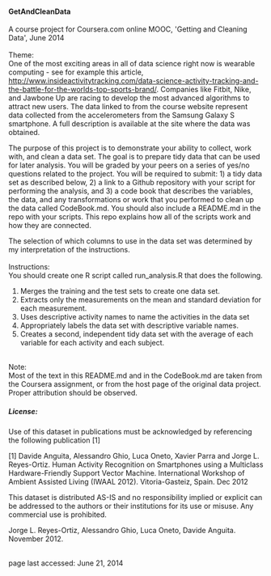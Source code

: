 <h4>GetAndCleanData</h4>

A course project for Coursera.com online MOOC, 'Getting and Cleaning Data', June 2014<br/>
<br/>
Theme:
<br/>
One of the most exciting areas in all of data science right now is wearable computing - see for example this article,
http://www.insideactivitytracking.com/data-science-activity-tracking-and-the-battle-for-the-worlds-top-sports-brand/. Companies like Fitbit, Nike, and Jawbone Up are racing to develop the most advanced algorithms to attract new users. The data linked to from the course website represent data collected from the accelerometers from the Samsung Galaxy S smartphone. A full description is available at the site where the data was obtained.
<br/>

The purpose of this project is to demonstrate your ability to collect, work with, and clean a data set. The goal is to prepare tidy data that can be used for later analysis. You will be graded by your peers on a series of yes/no questions related to the project. You will be required to submit: 1) a tidy data set as described below, 2) a link to a Github repository with your script for performing the analysis, and 3) a code book that describes the variables, the data, and any transformations or work that you performed to clean up the data called CodeBook.md. You should also include a README.md in the repo with your scripts. This repo explains how all of the scripts work and how they are connected. 
<br/>

The selection of which columns to use in the data set was determined by my interpretation of the instructions.<br/>
<br/>Instructions:<br/>
You should create one R script called run_analysis.R that does the following. 
<ol>
<li>Merges the training and the test sets to create one data set.</li>
<li>Extracts only the measurements on the mean and standard deviation for each measurement.</li>
<li>Uses descriptive activity names to name the activities in the data set</li>
<li>Appropriately labels the data set with descriptive variable names.</li> 
<li>Creates a second, independent tidy data set with the average of each variable for each activity and each subject.</li>
</ol>    


<br/>Note:<br/>
Most of the text in this README.md and in the CodeBook.md are taken from the Coursera assignment, or from the host page of the original data project. Proper attribution should be observed.
<br/>

<h5>License:</h5>
Use of this dataset in publications must be acknowledged by referencing the following publication [1] 

[1] Davide Anguita, Alessandro Ghio, Luca Oneto, Xavier Parra and Jorge L. Reyes-Ortiz. Human Activity Recognition on Smartphones using a Multiclass Hardware-Friendly Support Vector Machine. International Workshop of Ambient Assisted Living (IWAAL 2012). Vitoria-Gasteiz, Spain. Dec 2012

This dataset is distributed AS-IS and no responsibility implied or explicit can be addressed to the authors or their institutions for its use or misuse. Any commercial use is prohibited.

Jorge L. Reyes-Ortiz, Alessandro Ghio, Luca Oneto, Davide Anguita. November 2012.

<br/>page last accessed: June 21, 2014
